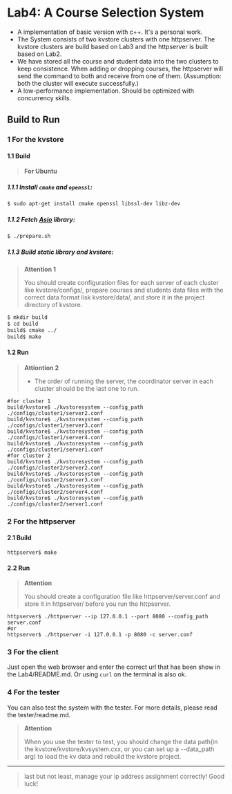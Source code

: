 # Lab4: A Course Selection System

- A implementation of basic version with c++.  It's a personal work.
- The System consists of two kvstore clusters with one httpserver.  The kvstore clusters are build based on Lab3 and the httpserver is built based on Lab2.
- We have stored all the course and student data into the two clusters to keep consistence. When adding or dropping courses, the httpserver will send the command to both and receive from one of them. (Assumption: both the cluster will execute successfully.)
- A low-performance implementation. Should be optimized with concurrency skills.

## Build to Run

### 1 For the kvstore

#### 1.1 Build

> **For Ubuntu**

##### 1.1.1 Install `cmake` and `openssl`: #####

```sh
$ sudo apt-get install cmake openssl libssl-dev libz-dev
```

##### 1.1.2 Fetch [Asio](https://github.com/chriskohlhoff/asio) library: #####

```sh
$ ./prepare.sh
```

##### 1.1.3 Build static library and kvstore: #####

> **Attention 1**
>
> You should create configuration files for each server of each cluster like kvstore/configs/, prepare courses and students data files with the correct data format lisk kvstore/data/, and store it in the project directory of kvstore.

```sh
$ mkdir build
$ cd build
build$ cmake ../
build$ make
```

#### 1.2 Run

> **Attiontion 2**
>
> - The order of running the server, the coordinator server in each cluster should be the last one to run.

```shell
#for cluster 1
build/kvstore$ ./kvstoresystem --config_path ./configs/cluster1/server2.conf
build/kvstore$ ./kvstoresystem --config_path ./configs/cluster1/server3.conf
build/kvstore$ ./kvstoresystem --config_path ./configs/cluster1/server4.conf
build/kvstore$ ./kvstoresystem --config_path ./configs/cluster1/server1.conf
#for cluster 2
build/kvstore$ ./kvstoresystem --config_path ./configs/cluster2/server2.conf
build/kvstore$ ./kvstoresystem --config_path ./configs/cluster2/server3.conf
build/kvstore$ ./kvstoresystem --config_path ./configs/cluster2/server4.conf
build/kvstore$ ./kvstoresystem --config_path ./configs/cluster2/server1.conf
```

### 2 For the httpserver

#### 2.1 Build

```shell
httpserver$ make
```

#### 2.2 Run

> **Attention**
>
> You should create a configuration file like httpserver/server.conf  and store it in httpserver/ before you run the httpserver.

```shell
httpserver$ ./httpserver --ip 127.0.0.1 --port 8080 --config_path server.conf
#or
httpserver$ ./httpserver -i 127.0.0.1 -p 8080 -c server.conf
```

### 3 For the client

Just open the web browser and enter the correct url that has been show in the Lab4/README.md. Or using `curl` on the terminal is also ok.

### 4 For the tester

You can also test the system with the tester. For more details, please read the tester/readme.md. 

> **Attention**
>
> When you use the tester to test, you should change the data path(in the kvstore/kvstore/kvsystem.cxx, or you can set up a --data_path arg) to load the kv data and rebuild the kvstore project.

------

> last but not least, manage your ip address assignment correctly! Good luck!